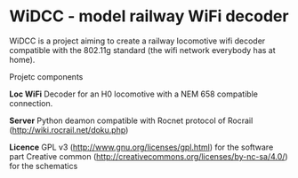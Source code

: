 WiDCC - model railway WiFi decoder
==================================

WiDCC is a project aiming to create a railway locomotive wifi decoder compatible with the 802.11g standard (the wifi network everybody has at home).

Projetc components

**Loc WiFi**
Decoder for an H0 locomotive with a NEM 658 compatible connection.

**Server**
Python deamon compatible with Rocnet protocol of Rocrail (http://wiki.rocrail.net/doku.php)


**Licence**
GPL v3 (http://www.gnu.org/licenses/gpl.html) for the software part 
Creative common (http://creativecommons.org/licenses/by-nc-sa/4.0/) for the schematics
